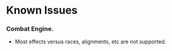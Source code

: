 # Known Issues

### Combat Engine.

* Most effects versus races, alignments, etc are not supported.
